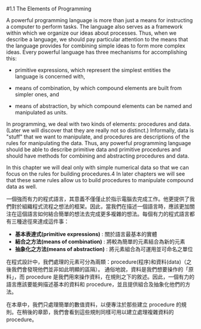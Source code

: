 #1.1 The Elements of Programming

A powerful programming language is more than just a means for instructing a computer to perform tasks. The language also serves as a framework within which we organize our ideas about processes. Thus, when we describe a language, we should pay particular attention to the means that the language provides for combining simple ideas to form more complex ideas. Every powerful language has three mechanisms for accomplishing this:

 - primitive expressions, which represent the simplest entities the language is concerned with,

 - means of combination, by which compound elements are built from simpler ones, and

 - means of abstraction, by which compound elements can be named and manipulated as units.

In programming, we deal with two kinds of elements: procedures and data. (Later we will discover that they are really not so distinct.) Informally, data is "stuff" that we want to manipulate, and procedures are descriptions of the rules for manipulating the data. Thus, any powerful programming language should be able to describe primitive data and primitive procedures and should have methods for combining and abstracting procedures and data.

In this chapter we will deal only with simple numerical data so that we can focus on the rules for building procedures.4 In later chapters we will see that these same rules allow us to build procedures to manipulate compound data as well.

一個強而有力的程式語言，其意義不僅僅止於指示電腦去完成工作。他更提供了我們對於組織程式流程之想法的框架。因此，當我們在描述一個語言時，應該更加關注在這個語言如何結合簡單的想法去完成更多複雜的想法。每個有力的程式語言都有三種途徑來達成這件事：

- **基本表達式(primitive expressions)** : 關於語言最基本的實體
- **結合之方法(means of combination)** : 將較為簡單的元素結合為新的元素
- **抽象化之方法(means of abstraction)** : 將元素組合為可運用並可命名之單位

在程式設計中，我們處理的元素可分為兩類：procedure(程序)和資料(data)（之後我們會發現他們並非如此明顯的區隔）。
通俗地說，資料是我們想要操作的「原料」，而 procedure 是我們用來操作資料，在規則之下的敘述。因此，一個有力的語言應該要能夠描述基本的資料和 procedure，並且提供組合及抽象化他們的方法。

在本章中，我們只處理簡單的數值資料，以便專注於那些建立 procedure 的規則。在稍後的章節，我們會看到這些規則同樣可用以建立處理複雜資料的 procedure。
